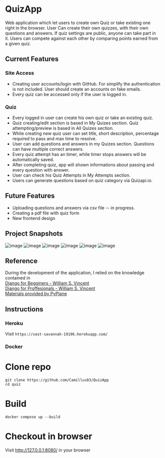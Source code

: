 # QuizApp
Web application which let users to create own Quiz or take existing one right in the browser.
User Can create their own quizzes, with their own questions and answers. If quiz settings are public, anyone can take part in it.
Users can compete against each other by comparing points earned from a given quiz.

## Current Features
### Site Access
<ul>
<li> Creating user accounts/login with GitHub. For simplify the authentication is not included. User should create an accounts on fake emails.
<li> Every quiz can be accessed only if the user is logged in.
</ul>

### Quiz 
<ul>
<li> Every logged in user can create his own quiz or take an existing quiz. 
<li> Quiz creating/edit section is based in My Quizes section. Quiz attempting/preview is based in All Quizes section.
<li> While creating new quiz user can set title, short description, percentage required to pass and max time to resolve.
<li> User can add questions and answers in my Quizes section. Questions can have multiple correct answers.
<li> Every quiz attempt has an timer, while timer stops answers will be automatically saved.
<li> After completing quiz, app will shown informations about passing and every question with answer.
<li> User can check his Quiz Attempts in My Attempts section.
<li> Users can generate questions based on quiz category via Quizapi.io.
</ul>

## Future Features
<ul>
<li> Uploading questions and answers via csv file -- in progress.
<li> Creating a pdf file with quiz form
<li> New frontend design
</ul>


## Project Snapshots
![image](https://user-images.githubusercontent.com/87909623/190331891-7f333da9-c0ca-49e4-996c-5b65fe384909.png)
![image](https://user-images.githubusercontent.com/87909623/190331988-4f187fdb-fc61-449a-943e-5480c134dfa6.png)
![image](https://user-images.githubusercontent.com/87909623/190332175-7b6f85b0-a539-4ed8-85e2-f6b8d3ccc51d.png)
![image](https://user-images.githubusercontent.com/87909623/190332251-8b3cff0e-8a4b-4e51-bdce-76d0f400cea3.png)
![image](https://user-images.githubusercontent.com/87909623/190332289-70f24aa3-925c-42dc-b9e6-ebc88cc34b92.png)
![image](https://user-images.githubusercontent.com/87909623/190332326-adcad225-d1ad-4d31-8352-1bad98977169.png)

## Reference
During the development of the application, I relied on the knowledge contained in <br>
[Django for Begginers - William S. Vincent](https://djangoforbeginners.com/)<br>
[Django for Proffesionals - William S. Vincent](https://djangoforprofessionals.com/)<br>
[Materials provided by PyPlane](https://www.pyplane.com/)<br>

## Instructions
### Heroku
Visit ```https://vast-savannah-19196.herokuapp.com/```
### Docker
# Clone repo <br>
``` git clone https://github.com/Camillus83/QuizApp ``` <br>
``` cd quiz ``` <br>
# Build <br>
``` docker compose up --build ``` <br>
# Checkout in browser <br>
Visit http://127.0.0.1:8080/ in your browser
